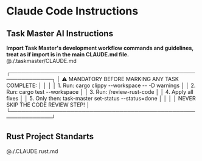 # Claude Code Instructions

## Task Master AI Instructions
**Import Task Master's development workflow commands and guidelines, treat as if import is in the main CLAUDE.md file.**
@./.taskmaster/CLAUDE.md

┌─────────────────────────────────────────────────────────────┐
│ ⚠️  MANDATORY BEFORE MARKING ANY TASK COMPLETE:            │
│                                                             │
│ 1. Run: cargo clippy --workspace -- -D warnings            │
│ 2. Run: cargo test --workspace                             │
│ 3. Run: /review-rust-code                                  │
│ 4. Apply all fixes                                         │
│ 5. Only then: task-master set-status --status=done         │
│                                                             │
│ NEVER SKIP THE CODE REVIEW STEP!                           │
└─────────────────────────────────────────────────────────────┘

## Rust Project Standarts

@./.CLAUDE.rust.md

